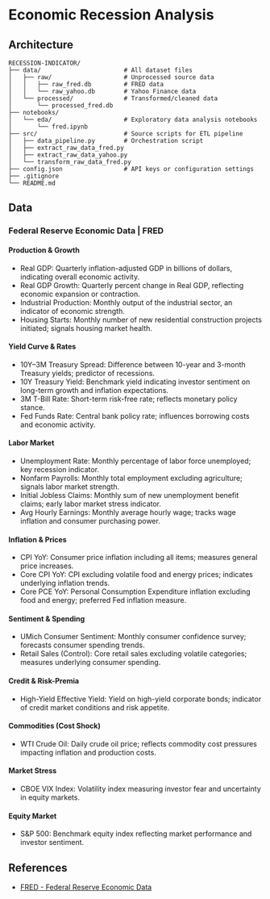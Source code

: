 # Economic Recession Analysis

## Architecture

```
RECESSION-INDICATOR/
├── data/                       # All dataset files
│   ├── raw/                    # Unprocessed source data
│   │   ├── raw_fred.db         # FRED data
│   │   └── raw_yahoo.db        # Yahoo Finance data
│   └── processed/              # Transformed/cleaned data
│       └── processed_fred.db
├── notebooks/
│   └── eda/                    # Exploratory data analysis notebooks
│       └── fred.ipynb
├── src/                        # Source scripts for ETL pipeline
│   ├── data_pipeline.py        # Orchestration script
│   ├── extract_raw_data_fred.py
│   ├── extract_raw_data_yahoo.py
│   └── transform_raw_data_fred.py
├── config.json                 # API keys or configuration settings
├── .gitignore
└── README.md
```

## Data

### Federal Reserve Economic Data | FRED

#### Production & Growth
- Real GDP: Quarterly inflation-adjusted GDP in billions of dollars, indicating overall economic activity.
- Real GDP Growth: Quarterly percent change in Real GDP, reflecting economic expansion or contraction.
- Industrial Production: Monthly output of the industrial sector, an indicator of economic strength.
- Housing Starts: Monthly number of new residential construction projects initiated; signals housing market health.

#### Yield Curve & Rates
- 10Y–3M Treasury Spread: Difference between 10-year and 3-month Treasury yields; predictor of recessions.
- 10Y Treasury Yield: Benchmark yield indicating investor sentiment on long-term growth and inflation expectations.
- 3M T-Bill Rate: Short-term risk-free rate; reflects monetary policy stance.
- Fed Funds Rate: Central bank policy rate; influences borrowing costs and economic activity.

#### Labor Market
- Unemployment Rate: Monthly percentage of labor force unemployed; key recession indicator.
- Nonfarm Payrolls: Monthly total employment excluding agriculture; signals labor market strength.
- Initial Jobless Claims: Monthly sum of new unemployment benefit claims; early labor market stress indicator.
- Avg Hourly Earnings: Monthly average hourly wage; tracks wage inflation and consumer purchasing power.

#### Inflation & Prices
- CPI YoY: Consumer price inflation including all items; measures general price increases.
- Core CPI YoY: CPI excluding volatile food and energy prices; indicates underlying inflation trends.
- Core PCE YoY: Personal Consumption Expenditure inflation excluding food and energy; preferred Fed inflation measure.

#### Sentiment & Spending
- UMich Consumer Sentiment: Monthly consumer confidence survey; forecasts consumer spending trends.
- Retail Sales (Control): Core retail sales excluding volatile categories; measures underlying consumer spending.

#### Credit & Risk-Premia
- High-Yield Effective Yield: Yield on high-yield corporate bonds; indicator of credit market conditions and risk appetite.

#### Commodities (Cost Shock)
- WTI Crude Oil: Daily crude oil price; reflects commodity cost pressures impacting inflation and production costs.

#### Market Stress
- CBOE VIX Index: Volatility index measuring investor fear and uncertainty in equity markets.

#### Equity Market
- S&P 500: Benchmark equity index reflecting market performance and investor sentiment.

## References

- [FRED - Federal Reserve Economic Data](https://fred.stlouisfed.org/)

